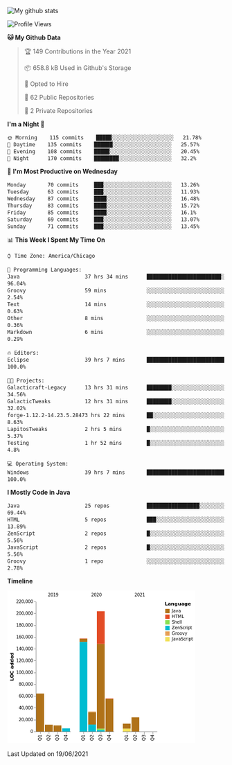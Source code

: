 ![My github stats](https://github-readme-stats.vercel.app/api?username=romvoid95&theme=gruvbox&include_all_commits=true&show_icons=true")

<!--START_SECTION:waka-->
![Profile Views](http://img.shields.io/badge/Profile%20Views-0-blue)

**🐱 My Github Data** 

> 🏆 149 Contributions in the Year 2021
 > 
> 📦 658.8 kB Used in Github's Storage 
 > 
> 💼 Opted to Hire
 > 
> 📜 62 Public Repositories 
 > 
> 🔑 2 Private Repositories  
 > 
**I'm a Night 🦉** 

```text
🌞 Morning    115 commits    █████░░░░░░░░░░░░░░░░░░░░   21.78% 
🌆 Daytime    135 commits    ██████░░░░░░░░░░░░░░░░░░░   25.57% 
🌃 Evening    108 commits    █████░░░░░░░░░░░░░░░░░░░░   20.45% 
🌙 Night      170 commits    ████████░░░░░░░░░░░░░░░░░   32.2%

```
📅 **I'm Most Productive on Wednesday** 

```text
Monday       70 commits     ███░░░░░░░░░░░░░░░░░░░░░░   13.26% 
Tuesday      63 commits     ███░░░░░░░░░░░░░░░░░░░░░░   11.93% 
Wednesday    87 commits     ████░░░░░░░░░░░░░░░░░░░░░   16.48% 
Thursday     83 commits     ████░░░░░░░░░░░░░░░░░░░░░   15.72% 
Friday       85 commits     ████░░░░░░░░░░░░░░░░░░░░░   16.1% 
Saturday     69 commits     ███░░░░░░░░░░░░░░░░░░░░░░   13.07% 
Sunday       71 commits     ███░░░░░░░░░░░░░░░░░░░░░░   13.45%

```


📊 **This Week I Spent My Time On** 

```text
⌚︎ Time Zone: America/Chicago

💬 Programming Languages: 
Java                     37 hrs 34 mins      ████████████████████████░   96.04% 
Groovy                   59 mins             ░░░░░░░░░░░░░░░░░░░░░░░░░   2.54% 
Text                     14 mins             ░░░░░░░░░░░░░░░░░░░░░░░░░   0.63% 
Other                    8 mins              ░░░░░░░░░░░░░░░░░░░░░░░░░   0.36% 
Markdown                 6 mins              ░░░░░░░░░░░░░░░░░░░░░░░░░   0.29%

🔥 Editors: 
Eclipse                  39 hrs 7 mins       █████████████████████████   100.0%

🐱‍💻 Projects: 
Galacticraft-Legacy      13 hrs 31 mins      ████████░░░░░░░░░░░░░░░░░   34.56% 
GalacticTweaks           12 hrs 31 mins      ████████░░░░░░░░░░░░░░░░░   32.02% 
forge-1.12.2-14.23.5.28473 hrs 22 mins       ██░░░░░░░░░░░░░░░░░░░░░░░   8.63% 
LapitosTweaks            2 hrs 5 mins        █░░░░░░░░░░░░░░░░░░░░░░░░   5.37% 
Testing                  1 hr 52 mins        █░░░░░░░░░░░░░░░░░░░░░░░░   4.8%

💻 Operating System: 
Windows                  39 hrs 7 mins       █████████████████████████   100.0%

```

**I Mostly Code in Java** 

```text
Java                     25 repos            █████████████████░░░░░░░░   69.44% 
HTML                     5 repos             ███░░░░░░░░░░░░░░░░░░░░░░   13.89% 
ZenScript                2 repos             █░░░░░░░░░░░░░░░░░░░░░░░░   5.56% 
JavaScript               2 repos             █░░░░░░░░░░░░░░░░░░░░░░░░   5.56% 
Groovy                   1 repo              ░░░░░░░░░░░░░░░░░░░░░░░░░   2.78%

```


**Timeline**

![Chart not found](https://raw.githubusercontent.com/ROMVoid95/ROMVoid95/master/charts/bar_graph.png) 


 Last Updated on 19/06/2021
<!--END_SECTION:waka-->
